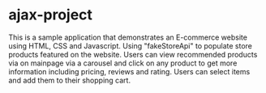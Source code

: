# ajax-project

This is a sample application that demonstrates an E-commerce website using HTML, CSS and Javascript. Using "fakeStoreApi" to populate store products featured on the website. Users can view recommended products via on mainpage via a carousel and click on any product to get more information including pricing, reviews and rating. Users can select items and add them to their shopping cart.

